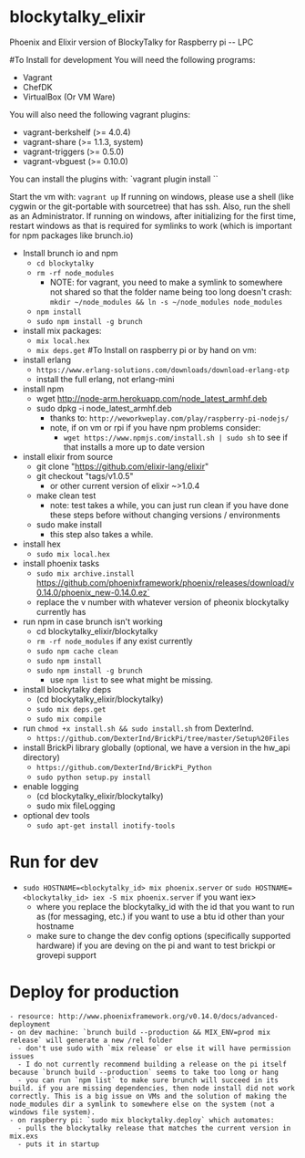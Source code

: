 # blockytalky_elixir
Phoenix and Elixir version of BlockyTalky for Raspberry pi -- LPC

#To Install for development
You will need the following programs:
- Vagrant
- ChefDK
- VirtualBox (Or VM Ware)

You will also need the following vagrant plugins:
- vagrant-berkshelf (>= 4.0.4)
- vagrant-share     (>= 1.1.3, system)
- vagrant-triggers  (>= 0.5.0)
- vagrant-vbguest   (>= 0.10.0)

You can install the plugins with: `vagrant plugin install <plugin-name>``

Start the vm with:
`vagrant up`
If running on windows, please use a shell (like cygwin or the git-portable with sourcetree) that has ssh. Also, run the shell as an Administrator.
If running on windows, after initializing for the first time, restart windows as that is required for symlinks to work (which is important for npm packages like brunch.io)
- Install brunch io and npm
  - `cd blockytalky`
  - `rm -rf node_modules`
      - NOTE: for vagrant, you need to make a symlink to somewhere not shared so that the folder name being too long doesn't crash: `mkdir ~/node_modules && ln -s ~/node_modules node_modules`
  - `npm install`
  - `sudo npm install -g brunch`
- install mix packages:
  -  `mix local.hex`
  -  `mix deps.get`
#To Install on raspberry pi or by hand on vm:
- install erlang
  - `https://www.erlang-solutions.com/downloads/download-erlang-otp`
  - install the full erlang, not erlang-mini
- install npm
  - wget http://node-arm.herokuapp.com/node_latest_armhf.deb
  - sudo dpkg -i node_latest_armhf.deb
    - thanks to: `http://weworkweplay.com/play/raspberry-pi-nodejs/`
    - note, if on vm or rpi if you have npm problems consider:
      - `wget https://www.npmjs.com/install.sh | sudo sh` to see if that installs a more up to date version
- install elixir from source
  - git clone "https://github.com/elixir-lang/elixir"
  - git checkout "tags/v1.0.5"
    - or other current version of elixir ~>1.0.4
  - make clean test
    - note: test takes a while, you can just run clean if you have done these steps before without changing versions / environments
  - sudo make install
    - this step also takes a while.
- install hex
  - `sudo mix local.hex`
- install phoenix tasks
  - `sudo mix archive.install` https://github.com/phoenixframework/phoenix/releases/download/v0.14.0/phoenix_new-0.14.0.ez`
  - replace the v number with whatever version of pheonix blockytalky currently has
- run npm in case brunch isn't working
  - cd blockytalky_elixir/blockytalky
  - `rm -rf node_modules` if any exist currently
  - `sudo npm cache clean`
  - `sudo npm install`
  - `sudo npm install -g brunch`
    - use `npm list` to see what might be missing.
- install blockytalky deps
  - (cd blockytalky_elixir/blockytalky)
  - `sudo mix deps.get`
  - `sudo mix compile`
- run `chmod +x install.sh && sudo install.sh` from DexterInd.
  - `https://github.com/DexterInd/BrickPi/tree/master/Setup%20Files`
- install BrickPi library globally (optional, we have a version in the hw_api directory)
  - `https://github.com/DexterInd/BrickPi_Python`
  - `sudo python setup.py install`
- enable logging
  - (cd blockytalky_elixir/blockytalky)
  - sudo mix fileLogging
- optional dev tools
  - `sudo apt-get install inotify-tools`

# Run for dev
  - `sudo HOSTNAME=<blockytalky_id> mix phoenix.server` or `sudo HOSTNAME=<blockytalky_id> iex -S mix phoenix.server` if you want iex>
    - where you replace the blockytalky_id with the id that you want to run as (for messaging, etc.) if you want to use a btu id other than your hostname
    - make sure to change the dev config options (specifically supported hardware) if you are deving on the pi and want to test brickpi or grovepi support
# Deploy for production
    - resource: http://www.phoenixframework.org/v0.14.0/docs/advanced-deployment
    - on dev machine: `brunch build --production && MIX_ENV=prod mix release` will generate a new /rel folder
      - don't use sudo with `mix release` or else it will have permission issues
      - I do not currently recommend building a release on the pi itself because `brunch build --production` seems to take too long or hang
      - you can run `npm list` to make sure brunch will succeed in its build. if you are missing dependencies, then node install did not work correctly. This is a big issue on VMs and the solution of making the node_modules dir a symlink to somewhere else on the system (not a windows file system).
    - on raspberry pi: `sudo mix blockytalky.deploy` which automates:
      - pulls the blockytalky release that matches the current version in mix.exs
      - puts it in startup
